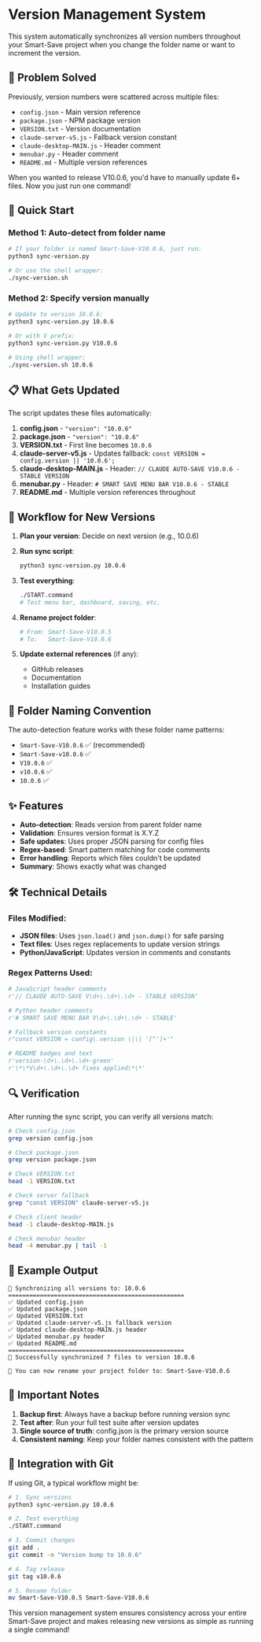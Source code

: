 # Version Management System

This system automatically synchronizes all version numbers throughout your Smart-Save project when you change the folder name or want to increment the version.

## 🎯 Problem Solved

Previously, version numbers were scattered across multiple files:
- `config.json` - Main version reference
- `package.json` - NPM package version  
- `VERSION.txt` - Version documentation
- `claude-server-v5.js` - Fallback version constant
- `claude-desktop-MAIN.js` - Header comment
- `menubar.py` - Header comment
- `README.md` - Multiple version references

When you wanted to release V10.0.6, you'd have to manually update 6+ files. Now you just run one command!

## 🚀 Quick Start

### Method 1: Auto-detect from folder name
```bash
# If your folder is named Smart-Save-V10.0.6, just run:
python3 sync-version.py

# Or use the shell wrapper:
./sync-version.sh
```

### Method 2: Specify version manually
```bash
# Update to version 10.0.6:
python3 sync-version.py 10.0.6

# Or with V prefix:
python3 sync-version.py V10.0.6

# Using shell wrapper:
./sync-version.sh 10.0.6
```

## 📋 What Gets Updated

The script updates these files automatically:

1. **config.json** - `"version": "10.0.6"`
2. **package.json** - `"version": "10.0.6"`  
3. **VERSION.txt** - First line becomes `10.0.6`
4. **claude-server-v5.js** - Updates fallback: `const VERSION = config.version || '10.0.6';`
5. **claude-desktop-MAIN.js** - Header: `// CLAUDE AUTO-SAVE V10.0.6 - STABLE VERSION`
6. **menubar.py** - Header: `# SMART SAVE MENU BAR V10.0.6 - STABLE`
7. **README.md** - Multiple version references throughout

## 🔄 Workflow for New Versions

1. **Plan your version**: Decide on next version (e.g., 10.0.6)

2. **Run sync script**:
   ```bash
   python3 sync-version.py 10.0.6
   ```

3. **Test everything**:
   ```bash
   ./START.command
   # Test menu bar, dashboard, saving, etc.
   ```

4. **Rename project folder**:
   ```bash
   # From: Smart-Save-V10.0.5
   # To:   Smart-Save-V10.0.6
   ```

5. **Update external references** (if any):
   - GitHub releases
   - Documentation
   - Installation guides

## 📁 Folder Naming Convention

The auto-detection feature works with these folder name patterns:
- `Smart-Save-V10.0.6` ✅ (recommended)
- `Smart-Save-v10.0.6` ✅  
- `V10.0.6` ✅
- `v10.0.6` ✅
- `10.0.6` ✅

## ✨ Features

- **Auto-detection**: Reads version from parent folder name
- **Validation**: Ensures version format is X.Y.Z
- **Safe updates**: Uses proper JSON parsing for config files
- **Regex-based**: Smart pattern matching for code comments
- **Error handling**: Reports which files couldn't be updated
- **Summary**: Shows exactly what was changed

## 🛠 Technical Details

### Files Modified:
- **JSON files**: Uses `json.load()` and `json.dump()` for safe parsing
- **Text files**: Uses regex replacements to update version strings
- **Python/JavaScript**: Updates version in comments and constants

### Regex Patterns Used:
```python
# JavaScript header comments
r'// CLAUDE AUTO-SAVE V\d+\.\d+\.\d+ - STABLE VERSION'

# Python header comments  
r'# SMART SAVE MENU BAR V\d+\.\d+\.\d+ - STABLE'

# Fallback version constants
r"const VERSION = config\.version \|\| '[^']+'"

# README badges and text
r'version-\d+\.\d+\.\d+-green'
r'\*\*V\d+\.\d+\.\d+ fixes applied\*\*'
```

## 🔍 Verification

After running the sync script, you can verify all versions match:

```bash
# Check config.json
grep version config.json

# Check package.json  
grep version package.json

# Check VERSION.txt
head -1 VERSION.txt

# Check server fallback
grep "const VERSION" claude-server-v5.js

# Check client header
head -1 claude-desktop-MAIN.js

# Check menubar header
head -4 menubar.py | tail -1
```

## 🎉 Example Output

```
🔄 Synchronizing all versions to: 10.0.6
==================================================
✅ Updated config.json
✅ Updated package.json
✅ Updated VERSION.txt
✅ Updated claude-server-v5.js fallback version
✅ Updated claude-desktop-MAIN.js header
✅ Updated menubar.py header
✅ Updated README.md
==================================================
🎉 Successfully synchronized 7 files to version 10.0.6

📁 You can now rename your project folder to: Smart-Save-V10.0.6
```

## 🚨 Important Notes

1. **Backup first**: Always have a backup before running version sync
2. **Test after**: Run your full test suite after version updates
3. **Single source of truth**: config.json is the primary version source
4. **Consistent naming**: Keep your folder names consistent with the pattern

## 🤝 Integration with Git

If using Git, a typical workflow might be:
```bash
# 1. Sync versions
python3 sync-version.py 10.0.6

# 2. Test everything
./START.command

# 3. Commit changes
git add .
git commit -m "Version bump to 10.0.6"

# 4. Tag release
git tag v10.0.6

# 5. Rename folder
mv Smart-Save-V10.0.5 Smart-Save-V10.0.6
```

This version management system ensures consistency across your entire Smart-Save project and makes releasing new versions as simple as running a single command!

